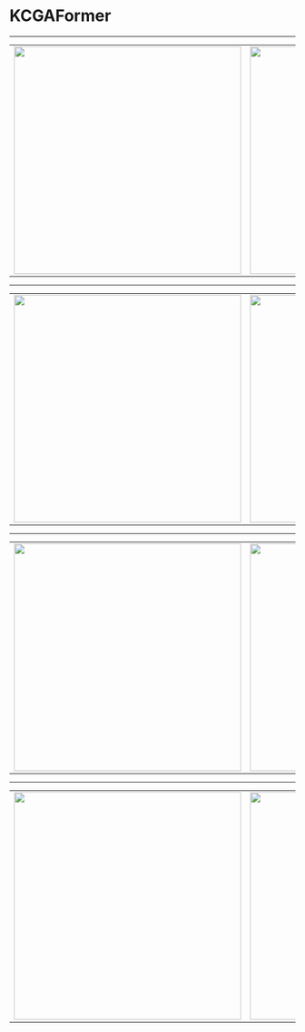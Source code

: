 # KCGAFormer
***

<table style="margin: 0 auto; border-spacing: 20px; text-align: center;">
  <tr>
    <td><img src="./Visualization/CAM1.png" width="400"/></td>
    <td><img src="./Visualization/CAM2.png" width="400"/></td>
  </tr>
</table>

***

<table style="margin: 0 auto; border-spacing: 20px; text-align: center;">
  <tr>
    <td><img src="./Visualization/ade20k_vis.png" width="400"/></td>
    <td><img src="./Visualization/ade20k_vis_upernet.png" width="400"/></td>
  </tr>
</table>

***

<table style="margin: 0 auto; border-spacing: 20px; text-align: center;">
  <tr>
    <td><img src="./Visualization/city_vis.png" width="400"/></td>
    <td><img src="./Visualization/city_vis_light_weight.png" width="400"/></td>
  </tr>
</table>

***

<table style="margin: 0 auto; border-spacing: 20px; text-align: center;">
  <tr>
    <td><img src="./Visualization/coco_vis_1.png" width="400"/></td>
    <td><img src="./Visualization/coco_vis_2.png" width="400"/></td>
  </tr>
</table>
